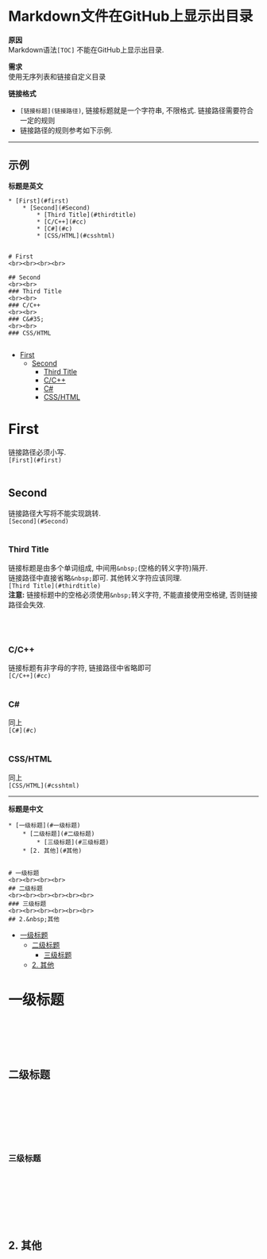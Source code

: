 # Markdown文件在GitHub上显示出目录

**原因** <br>	
Markdown语法`[TOC]` 不能在GitHub上显示出目录.

**需求** <br>
使用无序列表和链接自定义目录

**链接格式** <br>

* `[链接标题](链接路径)`, 链接标题就是一个字符串, 不限格式. 链接路径需要符合一定的规则
* 链接路径的规则参考如下示例.


-----

## 示例

**标题是英文**

```
* [First](#first) 
	* [Second](#Second) 
		* [Third Title](#thirdtitle)
		* [C/C++](#cc)
		* [C#](#c)
		* [CSS/HTML](#csshtml)


# First 
<br><br><br><br>

## Second
<br><br>
### Third Title
<br><br>
### C/C++
<br><br>
### C&#35;
<br><br>
### CSS/HTML


```

* [First](#first)
	* [Second](#Second) 
		* [Third Title](#thirdtitle)
		* [C/C++](#cc)
		* [C#](#c)
		* [CSS/HTML](#csshtml)


# First 

链接路径必须小写.<br>
`[First](#first)` 
<br><br>

## Second
链接路径大写将不能实现跳转. <br>
`[Second](#Second) `
<br><br>
### Third&nbsp;Title
链接标题是由多个单词组成, 中间用`&nbsp;`(空格的转义字符)隔开. <br>
链接路径中直接省略`&nbsp;`即可. 其他转义字符应该同理. <br>
`[Third Title](#thirdtitle)`
<br>
**注意:** 链接标题中的空格必须使用`&nbsp;`转义字符, 不能直接使用空格键, 否则链接路径会失效.

<br><br>
### C/C++
链接标题有非字母的字符, 链接路径中省略即可<br>
`[C/C++](#cc)`
<br><br>
### C&#35;
同上<br>
`[C#](#c)`
<br><br>
### CSS/HTML
同上<br>
`[CSS/HTML](#csshtml)`





----


**标题是中文**
```
* [一级标题](#一级标题)
	* [二级标题](#二级标题)
		* [三级标题](#三级标题) 
	* [2. 其他](#其他) 


# 一级标题
<br><br><br><br>
## 二级标题
<br><br><br><br><br><br>
### 三级标题
<br><br><br><br><br><br>
## 2.&nbsp;其他

```

* [一级标题](#一级标题)
	* [二级标题](#二级标题)
		* [三级标题](#三级标题) 
	* [2. 其他](#2其他)
	
# 一级标题
<br><br><br><br>
## 二级标题
<br><br><br><br><br><br>

### 三级标题
<br><br><br><br><br><br>
## 2.&nbsp;其他










